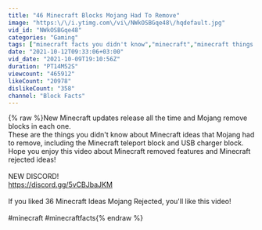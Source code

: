 ```yaml
---
title: "46 Minecraft Blocks Mojang Had To Remove"
image: "https:\/\/i.ytimg.com\/vi\/NWkOSBGqe48\/hqdefault.jpg"
vid_id: "NWkOSBGqe48"
categories: "Gaming"
tags: ["minecraft facts you didn't know","minecraft","minecraft things you didn't know"]
date: "2021-10-12T09:33:06+03:00"
vid_date: "2021-10-09T19:10:56Z"
duration: "PT14M52S"
viewcount: "465912"
likeCount: "20978"
dislikeCount: "358"
channel: "Block Facts"
---
```

{% raw %}New Minecraft updates release all the time and Mojang remove blocks in each one.<br />These are the things you didn't know about Minecraft ideas that Mojang had to remove, including the Minecraft teleport block and USB charger block.<br />Hope you enjoy this video about Minecraft removed features and Minecraft rejected ideas!<br /><br />NEW DISCORD!<br /><a rel="nofollow" target="blank" href="https://discord.gg/5vCBJbaJKM">https://discord.gg/5vCBJbaJKM</a><br /><br />If you liked 36 Minecraft Ideas Mojang Rejected, you'll like this video!<br /><br />#minecraft #minecraftfacts{% endraw %}
